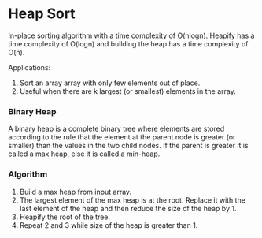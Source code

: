 # Heap Sort
In-place sorting algorithm with a time complexity of O(nlogn). Heapify has a time complexity of O(logn) and building the heap has a time complexity of O(n).

Applications:
1. Sort an array array with only few elements out of place.
2. Useful when there are k largest (or smallest) elements in the array.

### Binary Heap
A binary heap is a complete binary tree where elements are stored according to the rule that the element at the parent node is greater (or smaller) than the values in the two child nodes. If the parent is greater it is called a max heap, else it is called a min-heap.


### Algorithm
1. Build a max heap from input array.
2. The largest element of the max heap is at the root. Replace it with the last element of the heap and then reduce the size of the heap by 1. 
3. Heapify the root of the tree.
4. Repeat 2 and 3 while size of the heap is greater than 1.


